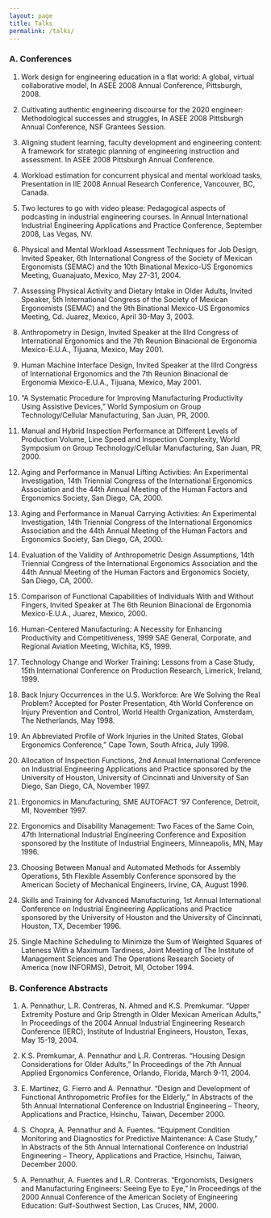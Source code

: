 ```yaml
---
layout: page
title: Talks
permalink: /talks/
---
```

### A. Conferences

1. Work design for engineering education in a flat world: A global, virtual collaborative model, In ASEE 2008 Annual Conference, Pittsburgh, 2008.

2. Cultivating authentic engineering discourse for the 2020 engineer: Methodological successes and struggles, In ASEE 2008 Pittsburgh Annual Conference, NSF Grantees Session.

3. Aligning student learning, faculty development and engineering content: A framework for strategic planning of engineering instruction and assessment. In ASEE 2008 Pittsburgh Annual Conference.

4. Workload estimation for concurrent physical and mental workload tasks, Presentation in IIE 2008 Annual Research Conference, Vancouver, BC, Canada.

5. Two lectures to go with video please: Pedagogical aspects of podcasting in industrial engineering courses. In Annual International Industrial Engineering Applications and Practice Conference, September 2008, Las Vegas, NV. 

6. Physical and Mental Workload Assessment Techniques for Job Design, Invited Speaker, 6th International Congress of the Society of Mexican Ergonomists (SEMAC) and the 10th Binational Mexico-US Ergonomics Meeting, Guanajuato, Mexico, May 27-31, 2004.

7. Assessing Physical Activity and Dietary Intake in Older Adults, Invited Speaker, 5th International Congress of the Society of Mexican Ergonomists (SEMAC) and the 9th Binational Mexico-US Ergonomics Meeting, Cd. Juarez, Mexico, April 30-May 3, 2003.

8. Anthropometry in Design, Invited Speaker at the IIIrd Congress of International Ergonomics and the 7th Reunion Binacional de Ergonomia Mexico-E.U.A., Tijuana, Mexico, May 2001.

9. Human Machine Interface Design, Invited Speaker at the IIIrd Congress of International Ergonomics and the 7th Reunion Binacional de Ergonomia Mexico-E.U.A., Tijuana, Mexico, May 2001.

10. “A Systematic Procedure for Improving Manufacturing Productivity Using Assistive Devices,” World Symposium on Group Technology/Cellular Manufacturing, San Juan, PR, 2000.

11. Manual and Hybrid Inspection Performance at Different Levels of Production Volume, Line Speed and Inspection Complexity, World Symposium on Group Technology/Cellular Manufacturing, San Juan, PR, 2000.

12. Aging and Performance in Manual Lifting Activities: An Experimental Investigation, 14th Triennial Congress of the International Ergonomics Association and the 44th Annual Meeting of the Human Factors and Ergonomics Society, San Diego, CA, 2000.

13. Aging and Performance in Manual Carrying Activities: An Experimental Investigation, 14th Triennial Congress of the International Ergonomics Association and the 44th Annual Meeting of the Human Factors and Ergonomics Society, San Diego, CA, 2000.

14. Evaluation of the Validity of Anthropometric Design Assumptions, 14th Triennial Congress of the International Ergonomics Association and the 44th Annual Meeting of the Human Factors and Ergonomics Society, San Diego, CA, 2000.

15. Comparison of Functional Capabilities of Individuals With and Without Fingers, Invited Speaker at The 6th Reunion Binacional de Ergonomia Mexico-E.U.A., Juarez, Mexico, 2000.

16. Human-Centered Manufacturing: A Necessity for Enhancing Productivity and Competitiveness, 1999 SAE General, Corporate, and Regional Aviation Meeting, Wichita, KS, 1999.

17. Technology Change and Worker Training: Lessons from a Case Study, 15th International Conference on Production Research, Limerick, Ireland, 1999.

18. Back Injury Occurrences in the U.S. Workforce: Are We Solving the Real Problem? Accepted for Poster Presentation, 4th World Conference on Injury Prevention and Control, World Health Organization, Amsterdam, The Netherlands, May 1998.

19. An Abbreviated Profile of Work Injuries in the United States, Global Ergonomics Conference,” Cape Town, South Africa, July 1998.

20. Allocation of Inspection Functions, 2nd Annual International Conference on Industrial Engineering Applications and Practice sponsored by the University of Houston, University of Cincinnati and University of San Diego, San Diego, CA, November 1997.

21. Ergonomics in Manufacturing, SME AUTOFACT ’97 Conference, Detroit, MI, November 1997.

22. Ergonomics and Disability Management: Two Faces of the Same Coin, 47th International Industrial Engineering Conference and Exposition sponsored by the Institute of Industrial Engineers, Minneapolis, MN, May 1996.

23. Choosing Between Manual and Automated Methods for Assembly Operations, 5th Flexible Assembly Conference sponsored by the American Society of Mechanical Engineers, Irvine, CA, August 1996.

24. Skills and Training for Advanced Manufacturing, 1st Annual International Conference on Industrial Engineering Applications and Practice sponsored by the University of Houston and the University of Cincinnati, Houston, TX, December 1996.

25. Single Machine Scheduling to Minimize the Sum of Weighted Squares of Lateness With a Maximum Tardiness, Joint Meeting of The Institute of Management Sciences and The Operations Research Society of America (now INFORMS), Detroit, MI, October 1994.

### B. Conference Abstracts

1. A. Pennathur, L.R. Contreras, N. Ahmed and K.S. Premkumar. “Upper Extremity Posture and Grip Strength in Older Mexican American Adults,” In Proceedings of the 2004 Annual Industrial Engineering Research Conference (IERC), Institute of Industrial Engineers, Houston, Texas, May 15-19, 2004. 

2. K.S. Premkumar, A. Pennathur and L.R. Contreras. “Housing Design Considerations for Older Adults,” In Proceedings of the 7th Annual Applied Ergonomics Conference, Orlando, Florida, March 9-11, 2004.

3. E. Martinez, G. Fierro and A. Pennathur. “Design and Development of Functional Anthropometric Profiles for the Elderly,” In Abstracts of the 5th Annual International Conference on Industrial Engineering – Theory, Applications and Practice, Hsinchu, Taiwan, December 2000. 

4. S. Chopra, A. Pennathur and A. Fuentes. “Equipment Condition Monitoring and Diagnostics for Predictive Maintenance: A Case Study,” In Abstracts of the 5th Annual International Conference on Industrial Engineering – Theory, Applications and Practice, Hsinchu, Taiwan, December 2000. 

5. A. Pennathur, A. Fuentes and L.R. Contreras. “Ergonomists, Designers and Manufacturing Engineers: Seeing Eye to Eye,” In Proceedings of the 2000 Annual Conference of the American Society of Engineering Education: Gulf-Southwest Section, Las Cruces, NM, 2000. 